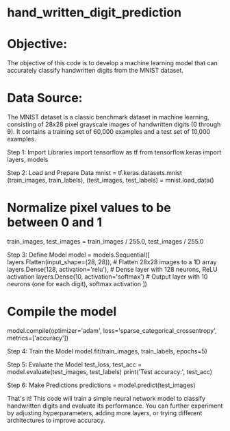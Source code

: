 # hand_written_digit_prediction
# Objective:
The objective of this code is to develop a machine learning model that can accurately classify handwritten digits from the MNIST dataset.
# Data Source:
The MNIST dataset is a classic benchmark dataset in machine learning, consisting of 28x28 pixel grayscale images of handwritten digits (0 through 9). It contains a training set of 60,000 examples and a test set of 10,000 examples.

Step 1: Import Libraries
import tensorflow as tf
from tensorflow.keras import layers, models

Step 2: Load and Prepare Data
mnist = tf.keras.datasets.mnist
(train_images, train_labels), (test_images, test_labels) = mnist.load_data()

# Normalize pixel values to be between 0 and 1
train_images, test_images = train_images / 255.0, test_images / 255.0

Step 3: Define Model
model = models.Sequential([
    layers.Flatten(input_shape=(28, 28)),  # Flatten 28x28 images to a 1D array
    layers.Dense(128, activation='relu'),  # Dense layer with 128 neurons, ReLU activation
    layers.Dense(10, activation='softmax') # Output layer with 10 neurons (one for each digit), softmax activation
])

# Compile the model
model.compile(optimizer='adam',
              loss='sparse_categorical_crossentropy',
              metrics=['accuracy'])
              
Step 4: Train the Model
model.fit(train_images, train_labels, epochs=5)

Step 5: Evaluate the Model
test_loss, test_acc = model.evaluate(test_images, test_labels)
print('Test accuracy:', test_acc)

Step 6: Make Predictions
predictions = model.predict(test_images)

That's it! This code will train a simple neural network model to classify handwritten digits and evaluate its performance. You can further experiment by adjusting hyperparameters, adding more layers, or trying different architectures to improve accuracy.






